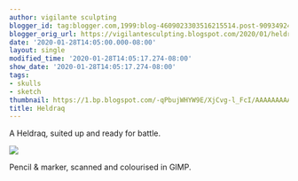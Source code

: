 ```yaml
---
author: vigilante sculpting
blogger_id: tag:blogger.com,1999:blog-4609023303516215514.post-9093492408817189113
blogger_orig_url: https://vigilantesculpting.blogspot.com/2020/01/heldraq.html
date: '2020-01-28T14:05:00.000-08:00'
layout: single
modified_time: '2020-01-28T14:05:17.274-08:00'
show_date: '2020-01-28T14:05:17.274-08:00'
tags:
- skulls
- sketch
thumbnail: https://1.bp.blogspot.com/-qPbujWHYW9E/XjCvg-l_FcI/AAAAAAAAAy0/xTkIu1o1cWMhv_bKRsEUfIgzWWWl42zlACEwYBhgL/s320-c/01032000.png
title: Heldraq
---
```

A Heldraq, suited up and ready for battle.

![](https://1.bp.blogspot.com/-qPbujWHYW9E/XjCvg-l_FcI/AAAAAAAAAy0/xTkIu1o1cWMhv_bKRsEUfIgzWWWl42zlACEwYBhgL/s1600/01032000.png)
  
Pencil & marker, scanned and colourised in GIMP.  

  

  
